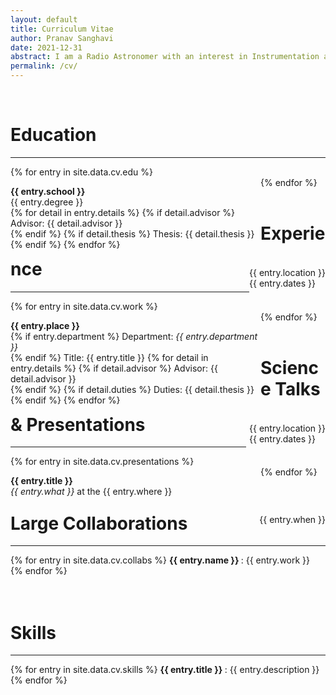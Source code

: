 ```yaml
---
layout: default
title: Curriculum Vitae
author: Pranav Sanghavi
date: 2021-12-31
abstract: I am a Radio Astronomer with an interest in Instrumentation and VLBI. I am currently completing my PhD at West Virginia University. My goal is to strive towards acquiring end-to-end experitise from analog chains to digital pipelines. I would like to build to telescopes to uncover the secrets of Fast Radio Bursts and Cosmology.
permalink: /cv/
---
```


<br>

<h1 id = "edu">Education</h1>

<hr>

<div class="container">
  {% for entry in site.data.cv.edu %}
    <div class="content_left_responsive">
      <p style='float: left; width: 100vw; max-width: 400px;'>
        <b>{{ entry.school }}</b><br>
        {{ entry.degree }}<br>
        {% for detail in entry.details %}
          {% if detail.advisor %}
            Advisor: {{ detail.advisor }}<br>
          {% endif %}
          {% if detail.thesis %}
            Thesis: {{ detail.thesis }}<br>
          {% endif %}
        {% endfor %}
      </p>
    </div>
    <div class="content_left_responsive">
      <p style='float: right'>
        {{ entry.location }}<br>
        {{ entry.dates }}<br>
      </p>
    </div>
  {% endfor %}
</div>
<br>

<h1 id = "edu">Experience</h1>

<hr>

<div class="container">
  {% for entry in site.data.cv.work %}
    <div class="content_left_responsive">
      <p style='float: left; width: 100vw; max-width: 400px;'>
        <b>{{ entry.place }}</b><br>
        {% if entry.department %}
            Department: <i>{{ entry.department }}</i><br>
        {% endif %}
        Title: {{ entry.title }}
        {% for detail in entry.details %}
          {% if detail.advisor %}
            Advisor: {{ detail.advisor }}<br>
          {% endif %}
          {% if detail.duties %}
            Duties: {{ detail.thesis }}<br>
          {% endif %}
        {% endfor %}
      </p>
    </div>
    <div class="content_left_responsive">
      <p style='float: right; margin-left: 5px;'>
        {{ entry.location }}<br>
        {{ entry.dates }}<br>
      </p>
    </div>
  {% endfor %}
</div>
<br>

<h1 id = "pres">Science Talks & Presentations</h1>

<hr>

<div class="container">
  {% for entry in site.data.cv.presentations %}
    <div class="content_left_responsive">
      <p style='float: left; width: 100vw; max-width: 400px;'>
        <b>{{ entry.title }}</b><br>
        <i>{{ entry.what }}</i> at the {{ entry.where }}<br>
        </p>
    </div>
    <div class="content_left_responsive">
      <p style='float: right; text-align: right; margin-left: 5px;'>
        {{ entry.when }}<br>
        </p>
    </div>
  {% endfor %}
</div>

<br>
<h1 id = "skills">Large Collaborations</h1>
<hr>
<div class="container">
  {% for entry in site.data.cv.collabs %}
  <b> {{ entry.name }} </b>: {{ entry.work }}<br>
  {% endfor %}
</div>
<br>

<br>
<h1 id = "skills">Skills</h1>
<hr>
<div class="container">
  {% for entry in site.data.cv.skills %}
  <b> {{ entry.title }} </b>: {{ entry.description }}<br>
  {% endfor %}
</div>
<br>
